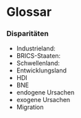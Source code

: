 # Glossar
### Disparitäten
- Industrieland:
- BRICS-Staaten:
- Schwellenland:
- Entwicklungsland 
- HDI
- BNE
- endogene Ursachen
- exogene Ursachen
- Migration